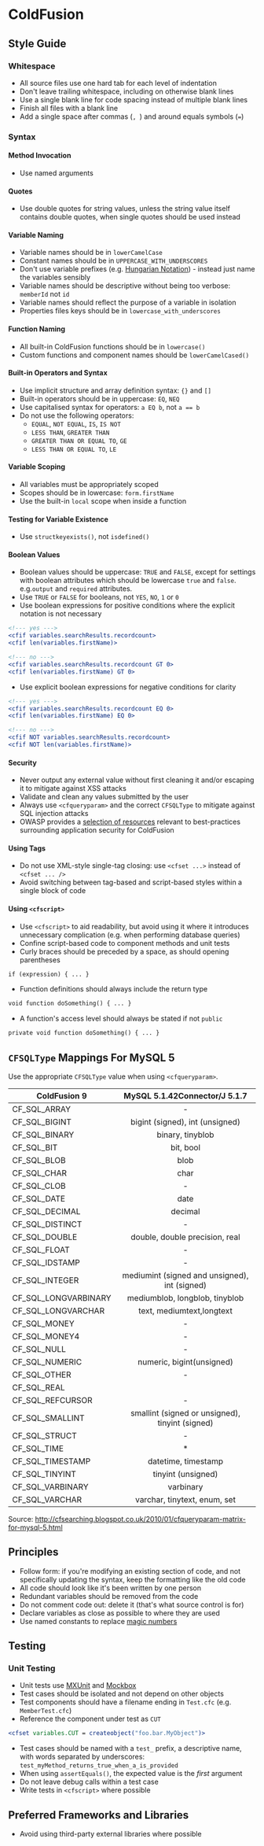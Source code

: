 # ColdFusion

## Style Guide

### Whitespace

- All source files use one hard tab for each level of indentation
- Don't leave trailing whitespace, including on otherwise blank lines
- Use a single blank line for code spacing instead of multiple blank lines
- Finish all files with a blank line
- Add a single space after commas (`, `) and around equals symbols (` = `)

### Syntax

#### Method Invocation

- Use named arguments

#### Quotes

- Use double quotes for string values, unless the string value itself contains
  double quotes, when single quotes should be used instead

#### Variable Naming

- Variable names should be in `lowerCamelCase`
- Constant names should be in `UPPERCASE_WITH_UNDERSCORES`
- Don't use variable prefixes (e.g. [Hungarian Notation][hungarian]) - instead
  just name the variables sensibly
- Variable names should be descriptive without being too verbose:
  `memberId` not `id`
- Variable names should reflect the purpose of a variable in isolation
- Properties files keys should be in `lowercase_with_underscores`

[hungarian]: http://en.wikipedia.org/wiki/Hungarian_notation

#### Function Naming

- All built-in ColdFusion functions should be in `lowercase()`
- Custom functions and component names should be `lowerCamelCased()`

#### Built-in Operators and Syntax

- Use implicit structure and array definition syntax: `{}` and `[]`
- Built-in operators should be in uppercase: `EQ`, `NEQ`
- Use capitalised syntax for operators: `a EQ b`, not `a == b`
- Do not use the following operators:
  - `EQUAL`, `NOT EQUAL`, `IS`, `IS NOT`
  - `LESS THAN`, `GREATER THAN`
  - `GREATER THAN OR EQUAL TO`, `GE`
  - `LESS THAN OR EQUAL TO`, `LE`

#### Variable Scoping

- All variables must be appropriately scoped
- Scopes should be in lowercase: `form.firstName`
- Use the built-in `local` scope when inside a function

#### Testing for Variable Existence

- Use `structkeyexists()`, not `isdefined()`

#### Boolean Values

- Boolean values should be uppercase: `TRUE` and `FALSE`, except for settings
  with boolean attributes which should be lowercase `true` and `false`.
  e.g.`output` and `required` attributes.
- Use `TRUE` or `FALSE` for booleans, not `YES`, `NO`, `1` or `0`
- Use boolean expressions for positive conditions where the explicit notation
  is not necessary

```cfm
<!--- yes --->
<cfif variables.searchResults.recordcount>
<cfif len(variables.firstName)>

<!--- no --->
<cfif variables.searchResults.recordcount GT 0>
<cfif len(variables.firstName) GT 0>
```

- Use explicit boolean expressions for negative conditions for clarity

```cfm
<!--- yes --->
<cfif variables.searchResults.recordcount EQ 0>
<cfif len(variables.firstName) EQ 0>

<!--- no --->
<cfif NOT variables.searchResults.recordcount>
<cfif NOT len(variables.firstName)>
```

#### Security

- Never output any external value without first cleaning it and/or escaping it
  to mitigate against XSS attacks
- Validate and clean any values submitted by the user
- Always use `<cfqueryparam>` and the correct `CFSQLType` to mitigate against
  SQL injection attacks
- OWASP provides a [selection of resources][owasp] relevant to best-practices
  surrounding application security for ColdFusion

[owasp]: https://www.owasp.org/index.php/ColdFusion_Security_Resources

#### Using Tags

- Do not use XML-style single-tag closing: use `<cfset ...>` instead of `<cfset
  ... />`
- Avoid switching between tag-based and script-based styles within a single
  block of code

#### Using `<cfscript>`

- Use `<cfscript>` to aid readability, but avoid using it where it introduces
  unnecessary complication (e.g. when performing database queries)
- Confine script-based code to component methods and unit tests
- Curly braces should be preceded by a space, as should opening parentheses

```cfm
if (expression) { ... }
```

- Function definitions should always include the return type

```cfm
void function doSomething() { ... }
```

- A function's access level should always be stated if not `public`

```cfm
private void function doSomething() { ... }
```

## `CFSQLType` Mappings For MySQL 5

Use the appropriate `CFSQLType` value when using `<cfqueryparam>`.

| ColdFusion 9 | MySQL 5.1.42Connector/J 5.1.7 |
| ------------ |:------------:|
| CF_SQL_ARRAY | - |
| CF_SQL_BIGINT | bigint (signed), int (unsigned) |
| CF_SQL_BINARY | binary, tinyblob |
| CF_SQL_BIT | bit, bool |
| CF_SQL_BLOB | blob |
| CF_SQL_CHAR | char |
| CF_SQL_CLOB | - |
| CF_SQL_DATE | date |
| CF_SQL_DECIMAL | decimal |
| CF_SQL_DISTINCT | - |
| CF_SQL_DOUBLE | double, double precision, real |
| CF_SQL_FLOAT | - |
| CF_SQL_IDSTAMP | - |
| CF_SQL_INTEGER | mediumint (signed and unsigned), int (signed) |
| CF_SQL_LONGVARBINARY | mediumblob, longblob, tinyblob |
| CF_SQL_LONGVARCHAR | text, mediumtext,longtext |
| CF_SQL_MONEY | - |
| CF_SQL_MONEY4 | - |
| CF_SQL_NULL | - |
| CF_SQL_NUMERIC | numeric, bigint(unsigned) |
| CF_SQL_OTHER | - |
| CF_SQL_REAL |  |
| CF_SQL_REFCURSOR | - |
| CF_SQL_SMALLINT | smallint (signed or unsigned), tinyint (signed) |
| CF_SQL_STRUCT | - |
| CF_SQL_TIME | * |
| CF_SQL_TIMESTAMP | datetime, timestamp |
| CF_SQL_TINYINT | tinyint (unsigned) |
| CF_SQL_VARBINARY | varbinary |
| CF_SQL_VARCHAR | varchar, tinytext, enum, set |

Source: http://cfsearching.blogspot.co.uk/2010/01/cfqueryparam-matrix-for-mysql-5.html

## Principles

- Follow form: if you're modifying an existing section of code, and not
  specifically updating the syntax, keep the formatting like the old code
- All code should look like it's been written by one person
- Redundant variables should be removed from the code
- Do not comment code out: delete it (that's what source control is for)
- Declare variables as close as possible to where they are used
- Use named constants to replace [magic numbers][magic]

[magic]: http://c2.com/cgi/wiki?MagicNumber

## Testing

### Unit Testing

- Unit tests use [MXUnit][mxunit] and [Mockbox][mockbox]
- Test cases should be isolated and not depend on other objects
- Test components should have a filename ending in `Test.cfc` (e.g.
  `MemberTest.cfc`)
- Reference the component under test as `CUT`

[mxunit]: http://mxunit.org/
[mockbox]: http://wiki.coldbox.org/wiki/MockBox.cfm

```cfm
<cfset variables.CUT = createobject("foo.bar.MyObject")>
```

- Test cases should be named with a `test_` prefix, a descriptive name, with
  words separated by underscores:
  `test_myMethod_returns_true_when_a_is_provided`
- When using `assertEquals()`, the expected value is the _first_ argument
- Do not leave debug calls within a test case
- Write tests in `<cfscript>` where possible

## Preferred Frameworks and Libraries

- Avoid using third-party external libraries where possible
